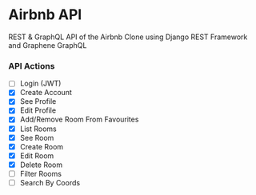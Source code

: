 # Airbnb API

REST & GraphQL API of the Airbnb Clone using Django REST Framework and Graphene GraphQL

### API Actions

- [ ] Login (JWT)
- [x] Create Account
- [x] See Profile
- [x] Edit Profile
- [x] Add/Remove Room From Favourites
- [x] List Rooms
- [x] See Room
- [x] Create Room
- [x] Edit Room
- [x] Delete Room
- [ ] Filter Rooms
- [ ] Search By Coords
